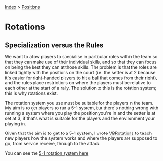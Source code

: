 [Index](../README.md) > [Positions](./Positions.md)

# Rotations

## Specialization versus the Rules

We want to allow players to specialise in particular roles within the team so that they can make use of their individual skills, and so that they can focus on being the best
they can at those skills.  The problem is that the roles are linked tightly with the positions on the court (i.e. the setter is at 2 because it's easier for right-handed players
to hit a ball that comes from their right), and the rules place restrictions on where the players must be relative to each other at the start of a rally.  The solution to this is
the rotation system; this is why rotations exist.

The rotation system you use must be suitable for the players in the team.  My aim is to get players to run a 5-1 system, but there's nothing wrong with running a system where
you play the position you're in  and the setter is at set at 3, if that's what is suitable for the players and the environment your playing in.

Given that the aim is to get to a 5-1 system, I wrote [VBRotations](https://github.com/monkeysppp/VBRotations) to teach new players how the system works and where the players are
supposed to go, from service receive, through to the attack.

You can see the [5-1 rotation system here](https://monkeysppp.github.io/VBRotations)
